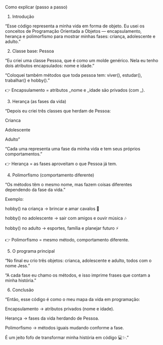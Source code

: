Como explicar (passo a passo)
1. Introdução

“Esse código representa a minha vida em forma de objeto. 
Eu usei os conceitos de 
Programação Orientada a Objetos — encapsulamento, herança e polimorfismo 
para mostrar minhas fases: criança, adolescente e adulto.”

2. Classe base: Pessoa

“Eu criei uma classe Pessoa, que é como um molde genérico.
Nela eu tenho dois atributos encapsulados: nome e idade.”

“Coloquei também métodos que toda pessoa tem: viver(), estudar(), trabalhar() e hobby().”

👉 Encapsulamento = atributos _nome e _idade são privados (com _).

3. Herança (as fases da vida)

“Depois eu criei três classes que herdam de Pessoa:

Crianca

Adolescente

Adulto”

“Cada uma representa uma fase da minha vida e tem seus próprios comportamentos.”

👉 Herança = as fases aproveitam o que Pessoa já tem.

4. Polimorfismo (comportamento diferente)

“Os métodos têm o mesmo nome, mas fazem coisas diferentes dependendo da fase da vida.”

Exemplo:

hobby() na criança → brincar e amar cavalos 🐴

hobby() no adolescente → sair com amigos e ouvir música 🎶

hobby() no adulto → esportes, família e planejar futuro ⚡

👉 Polimorfismo = mesmo método, comportamento diferente.

5. O programa principal

“No final eu crio três objetos: crianca, adolescente e adulto, todos com o nome Jess.”

“A cada fase eu chamo os métodos, e isso imprime frases que contam a minha história.”

6. Conclusão

“Então, esse código é como o meu mapa da vida em programação:

Encapsulamento → atributos privados (nome e idade).

Herança → fases da vida herdando de Pessoa.

Polimorfismo → métodos iguais mudando conforme a fase.

É um jeito fofo de transformar minha história em código 💻✨.”
